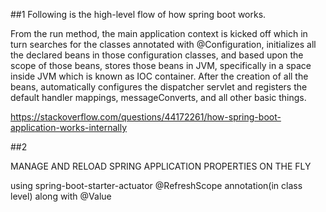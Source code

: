 ##1
Following is the high-level flow of how spring boot works.

From the run method, the main application context is kicked off which in turn searches for the classes annotated with @Configuration, initializes all the declared beans in those configuration classes, and based upon the scope of those beans, stores those beans in JVM, specifically in a space inside JVM which is known as IOC container. After the creation of all the beans, automatically configures the dispatcher servlet and registers the default handler mappings, messageConverts, and all other basic things.

https://stackoverflow.com/questions/44172261/how-spring-boot-application-works-internally

##2

MANAGE AND RELOAD SPRING APPLICATION PROPERTIES ON THE FLY

using <artifactId>spring-boot-starter-actuator</artifactId>
@RefreshScope annotation(in class level) along with @Value

